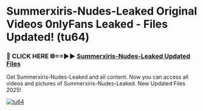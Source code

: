 # Summerxiris-Nudes-Leaked Original Videos 0nlyFans Leaked - Files Updated! (tu64)

<h3>🔴 CLICK HERE 🌐==►► <a href="https://tinyurl.com/5h6xmrr3" rel="nofollow">Summerxiris-Nudes-Leaked Updated Files</a></h3>

Get Summerxiris-Nudes-Leaked and all content. Now you can access all videos and pictures of Summerxiris-Nudes-Leaked. New Updated Files 2025!

[![tu64](https://i.imgur.com/KVD873Z.gif)](https://tinyurl.com/5h6xmrr3)
